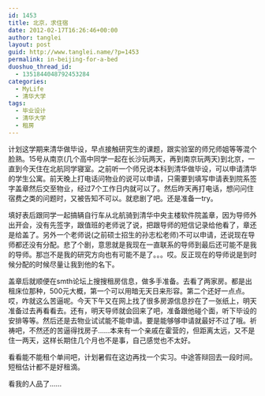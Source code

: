 ```yaml
---
id: 1453
title: 北京，求住宿
date: 2012-02-17T16:26:46+00:00
author: tanglei
layout: post
guid: http://www.tanglei.name/?p=1453
permalink: in-beijing-for-a-bed
duoshuo_thread_id:
  - 1351844048792453284
categories:
  - MyLife
  - 清华大学
tags:
  - 毕业设计
  - 清华大学
  - 租房
---
```

计划这学期来清华做毕设，早点接触研究生的课题，跟实验室的师兄师姐等等混个脸熟。15号从南京(几个高中同学一起在长沙玩两天，再到南京玩两天)到北京，一直到今天住在北航同学寝室。之前听一个师兄说本科到清华做毕设，可以申请清华的学生公寓。前天晚上打电话问物业的说可以申请，只需要到填写申请表到院系签字盖章然后交至物业，经过7个工作日内就可以了。然后昨天再打电话，想问问住宿费之类的问题时，又被告知不可以。就悲剧了吧。还是准备一try。

填好表后跟同学一起搞辆自行车从北航骑到清华中央主楼软件院盖章，因为导师外出开会，没有先签字，跟值班的老师说了说，把跟导师的短信记录给他看了，章还是给盖了。另外一个老师说(之前硕士招生的孙志松老师)不可以申请，还说现在导师都还没有分配。悲了个剧，意思就是我现在一直联系的导师到最后还可能不是我的导师。那岂不是我的研究方向也有可能不是了。。。哎。反正现在的导师说是到时候分配的时候尽量让我到他的名下。

盖章后就顺便在smth论坛上搜搜租房信息，做多手准备。去看了两家房。都是出租床位那种，500元大概，第一个可以用暗无天日来形容。第二个还好一点点。哎，咋就这么苦逼呢。今天下午又在网上找了很多房源信息抄在了一张纸上，明天准备过去再看看去。还有，明天导师就会回来了吧，准备跟他碰个面，听下毕设的安排等等。然后还是去物业试试能不能申请。要是能够够申请就最好不过了哦。祈祷吧，不然还的苦逼得找房子……本来有一个亲戚在霍营的，但距离太远，又不是住一两天，这样长期住几个月也不是事，自己感觉也不太好。

看看能不能租个单间吧，计划暑假在这边再找一个实习。中途答辩回去一段时间。短租估计都不是好租滴。

看我的人品了……

